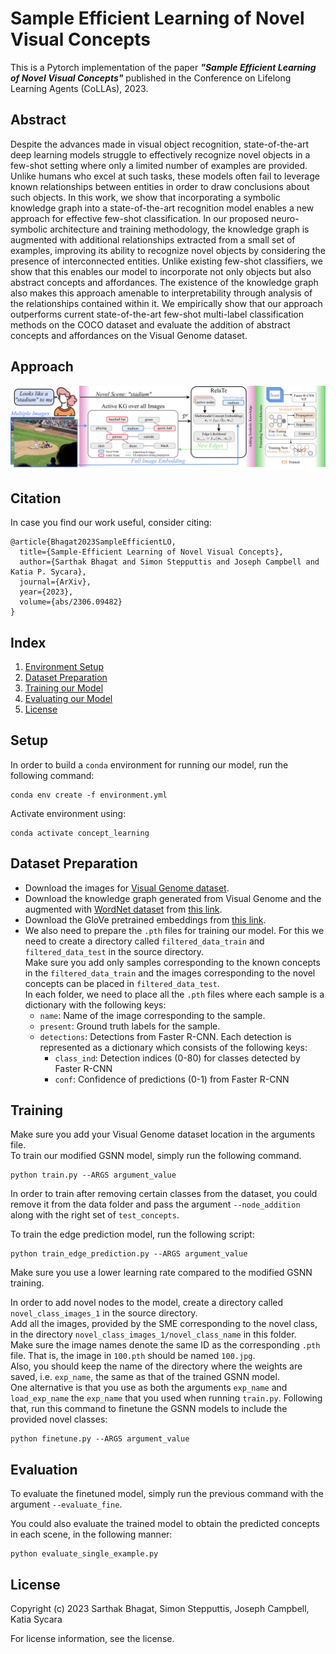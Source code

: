 # Sample Efficient Learning of Novel Visual Concepts

This is a Pytorch implementation of the paper <b><i>"Sample Efficient Learning of Novel Visual Concepts"</b></i> published in the Conference on Lifelong Learning Agents (CoLLAs), 2023.

## Abstract

Despite the advances made in visual object recognition, state-of-the-art deep learning models struggle to effectively recognize novel objects in a few-shot setting where only a limited number of examples are provided. Unlike humans who excel at such tasks, these models often fail to leverage known relationships between entities in order to draw conclusions about such objects. In this work, we show that incorporating a symbolic knowledge graph into a state-of-the-art recognition model enables a new approach for effective few-shot classification. In our proposed neuro-symbolic architecture and training methodology, the knowledge graph is augmented with additional relationships extracted from a small set of examples, improving its ability to recognize novel objects by considering the presence of interconnected entities. Unlike existing few-shot classifiers, we show that this enables our model to incorporate not only objects but also abstract concepts and affordances. The existence of the knowledge graph also makes this approach amenable to interpretability through analysis of the relationships contained within it. We empirically show that our approach outperforms current state-of-the-art few-shot multi-label classification methods on the COCO dataset and evaluate the addition of abstract concepts and affordances on the Visual Genome dataset. 

## Approach

![Approach Figure](images/RelaTe.png)

## Citation

In case you find our work useful, consider citing:
```
@article{Bhagat2023SampleEfficientLO,
  title={Sample-Efficient Learning of Novel Visual Concepts},
  author={Sarthak Bhagat and Simon Stepputtis and Joseph Campbell and Katia P. Sycara},
  journal={ArXiv},
  year={2023},
  volume={abs/2306.09482}
}
```

## Index

1. [Environment Setup](#setup)
2. [Dataset Preparation](#dataset-preparation)
3. [Training our Model](#training)
4. [Evaluating our Model](#evaluation)
5. [License](#license)

## Setup

In order to build a ```conda``` environment for running our model, run the following command:
```
conda env create -f environment.yml
```

Activate environment using:
```
conda activate concept_learning
```

## Dataset Preparation

* Download the images for <a href="http://visualgenome.org/">Visual Genome dataset</a>. <br>
* Download the knowledge graph generated from Visual Genome and the augmented with <a href="https://wordnet.princeton.edu/">WordNet dataset</a> from <a href="https://drive.google.com/file/d/12qZD6LWI0xVSnKsQCBG7ehYhCeZB6LGC/view?usp=sharing">this link</a>. <br>
* Download the GloVe pretrained embeddings from <a href="https://drive.google.com/drive/folders/1IG0WQL6rtmNW1PMntz464_d5v0NDT49b?usp=sharing">this link</a>.
* We also need to prepare the ```.pth``` files for training our model. For this we need to create a directory called ```filtered_data_train``` and ```filtered_data_test``` in the source directory. <br>
Make sure you add only samples corresponding to the known concepts in the ```filtered_data_train``` and the images corresponding to the novel concepts can be placed in ```filtered_data_test```.<br>
In each folder, we need to place all the ```.pth``` files where each sample is a dictionary with the following keys:<br>
    - ```name```: Name of the image corresponding to the sample.<br>
    - ```present```: Ground truth labels for the sample.
    - ```detections```: Detections from Faster R-CNN. Each detection is represented as a dictionary which consists of the following keys:
        - ```class_ind```: Detection indices (0-80) for classes detected by Faster R-CNN
        - ```conf```: Confidence of predictions (0-1) from Faster R-CNN

## Training

Make sure you add your Visual Genome dataset location in the arguments file. <br> 
To train our modified GSNN model, simply run the following command.

```
python train.py --ARGS argument_value
```
In order to train after removing certain classes from the dataset, you could remove it from the data folder and pass the argument ```--node_addition``` along with the right set of ```test_concepts```.

To train the edge prediction model, run the following script:
```
python train_edge_prediction.py --ARGS argument_value
```
Make sure you use a lower learning rate compared to the modified GSNN training.

In order to add novel nodes to the model, create a directory called ```novel_class_images_1``` in the source directory.<br>
Add all the images, provided by the SME corresponding to the novel class, in the directory ```novel_class_images_1/novel_class_name``` in this folder.<br>
Make sure the image names denote the same ID as the corresponding ```.pth``` file. That is, the image in ```100.pth``` should be named ```100.jpg```. <br>
Also, you should keep the name of the directory where the weights are saved, i.e. ```exp_name```, the same as that of the trained GSNN model.<br>
One alternative is that you use as both the arguments ```exp_name``` and ```load_exp_name``` the ```exp_name``` that you used when running ```train.py```.
Following that, run this command to finetune the GSNN models to include the provided novel classes:

```
python finetune.py --ARGS argument_value
```

## Evaluation

To evaluate the finetuned model, simply run the previous command with the argument ```--evaluate_fine```.

You could also evaluate the trained model to obtain the predicted concepts in each scene, in the following manner:

```
python evaluate_single_example.py
```

## License

Copyright (c) 2023 Sarthak Bhagat, Simon Stepputtis, Joseph Campbell, Katia Sycara

For license information, see the license.
